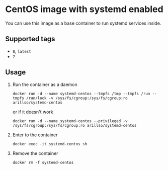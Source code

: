 # CentOS image with systemd enabled

You can use this image as a base container to run systemd services inside.

## Supported tags

- `8`, `latest`
- `7`

## Usage

1. Run the container as a daemon

   `docker run -d --name systemd-centos --tmpfs /tmp --tmpfs /run --tmpfs /run/lock -v /sys/fs/cgroup:/sys/fs/cgroup:ro arillso/systemd-centos`

   or if it doesn't work

   `docker run -d --name systemd-centos --privileged -v /sys/fs/cgroup:/sys/fs/cgroup:ro arillso/systemd-centos`

2. Enter to the container

   `docker exec -it systemd-centos sh`

3. Remove the container

   `docker rm -f systemd-centos`
